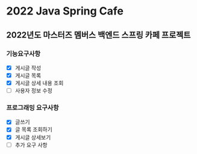 # 2022 Java Spring Cafe

## 2022년도 마스터즈 멤버스 백엔드 스프링 카페 프로젝트

### 기능요구사항
- [X] 게시글 작성
- [X] 게시글 목록
- [X] 게시글 상세 내용 조회
- [ ] 사용자 정보 수정

### 프로그래밍 요구사항
- [X] 글쓰기
- [X] 글 목록 조회하기
- [X] 게시글 상세보기
- [ ] 추가 요구 사항